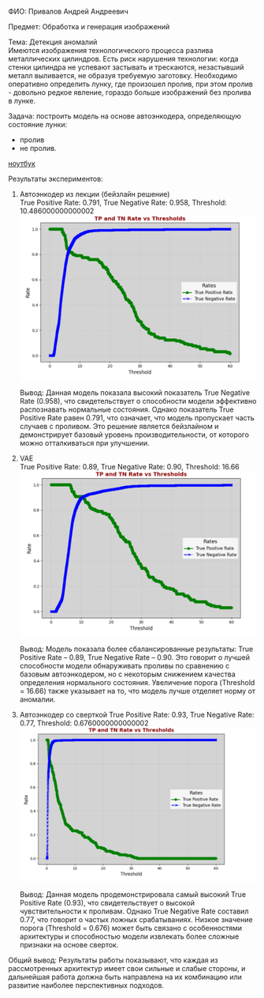 ФИО: Привалов Андрей Андреевич

Предмет: Обработка и генерация изображений

Тема: Детекция аномалий <br>
Имеются изображения технологического процесса разлива металлических цилиндров. Есть риск нарушения технологии: когда стенки цилиндра не успевают застывать и трескаются, незастывший металл выливается, не образуя требуемую заготовку. Необходимо оперативно определить лунку, где произошел пролив, при этом пролив - довольно редкое явление, гораздо больше изображений без пролива в лунке.

Задача: построить модель на основе автоэнкодера, определяющую состояние лунки:
- пролив
- не пролив.

[ноутбук](./hw2.ipynb)

Результаты экспериментов:

1. Автоэнкодер из лекции (бейзлайн решение) <br>
   True Positive Rate: 0.791, True Negative Rate: 0.958, Threshold: 10.486000000000002
   ![График TP TN в зависимости от порога значений](./imgs/Autoencoder.png)

   Вывод: Данная модель показала высокий показатель True Negative Rate (0.958), что свидетельствует о способности модели эффективно распознавать нормальные состояния. Однако показатель True Positive Rate равен 0.791, что означает, что модель пропускает часть случаев с проливом. Это решение является бейзлайном и демонстрирует базовый уровень производительности, от которого можно отталкиваться при улучшении.

3. VAE <br>
   True Positive Rate: 0.89, True Negative Rate: 0.90, Threshold: 16.66
   ![График TP TN в зависимости от порога значений](./imgs/VAE.png)

   Вывод: Модель показала более сбалансированные результаты: True Positive Rate – 0.89, True Negative Rate – 0.90. Это говорит о лучшей способности модели обнаруживать проливы по сравнению с базовым автоэнкодером, но с некоторым снижением качества определения нормального состояния. Увеличение порога (Threshold = 16.66) также указывает на то, что модель лучше отделяет норму от аномалии.

5. Автоэнкодер со сверткой
   True Positive Rate: 0.93, True Negative Rate: 0.77, Threshold: 0.6760000000000002
   ![График TP TN в зависимости от порога значений](./imgs/Conv.png)

   Вывод: Данная модель продемонстрировала самый высокий True Positive Rate (0.93), что свидетельствует о высокой чувствительности к проливам. Однако True Negative Rate составил 0.77, что говорит о частых ложных срабатываниях. Низкое значение порога (Threshold = 0.676) может быть связано с особенностями архитектуры и способностью модели извлекать более сложные признаки на основе сверток.



Общий вывод: Результаты работы показывают, что каждая из рассмотренных архитектур имеет свои сильные и слабые стороны, и дальнейшая работа должна быть направлена на их комбинацию или развитие наиболее перспективных подходов.


